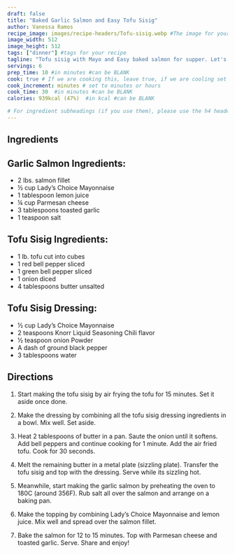 ```yaml
---
draft: false
title: "Baked Garlic Salmon and Easy Tofu Sisig"
author: Vanessa Ramos
recipe_image: images/recipe-headers/Tofu-sisig.webp #The image for your recipe
image_width: 512
image_height: 512
tags: ["dinner"] #tags for your recipe
tagline: "Tofu sisig with Mayo and Easy baked salmon for supper. Let's eat!"
servings: 6
prep_time: 10 #in minutes #can be BLANK
cook: true # If we are cooking this, leave true, if we are cooling set to false
cook_increment: minutes # set to minutes or hours
cook_time: 30  #in minutes #can be BLANK
calories: 939kcal (47%)  #in kcal #can be BLANK

# For ingredient subheadings (if you use them), please use the h4 header.  For print view I have those elements targeted
---
```


## Ingredients

## Garlic Salmon Ingredients:
- 2 lbs. salmon fillet
- ½ cup Lady’s Choice Mayonnaise
- 1 tablespoon lemon juice
- ¼ cup Parmesan cheese
- 3 tablespoons toasted garlic
- 1 teaspoon salt

## Tofu Sisig Ingredients:
- 1 lb. tofu cut into cubes
- 1 red bell pepper sliced
- 1 green bell pepper sliced
- 1 onion diced
- 4 tablespoons butter unsalted

## Tofu Sisig Dressing:
- ½ cup Lady’s Choice Mayonnaise
- 2 teaspoons Knorr Liquid Seasoning Chili flavor
- ½ teaspoon onion Powder
- A dash of ground black pepper
- 3 tablespoons water

## Directions

1. Start making the tofu sisig by air frying the tofu for 15 minutes. Set it aside once done.
2. Make the dressing by combining all the tofu sisig dressing ingredients in a bowl. Mix well. Set aside.
3. Heat 2 tablespoons of butter in a pan. Saute the onion until it softens. Add bell peppers and continue cooking for 1 minute. Add the air fried tofu. Cook for 30 seconds.

4. Melt the remaining butter in a metal plate (sizzling plate). Transfer the tofu sisig and top with the dressing. Serve while its sizzling hot.
5. Meanwhile, start making the garlic salmon by preheating the oven to 180C (around 356F). Rub salt all over the salmon and arrange on a baking pan.
6. Make the topping by combining Lady’s Choice Mayonnaise and lemon juice. Mix well and spread over the salmon fillet.
7. Bake the salmon for 12 to 15 minutes. Top with Parmesan cheese and toasted garlic. Serve. Share and enjoy!
